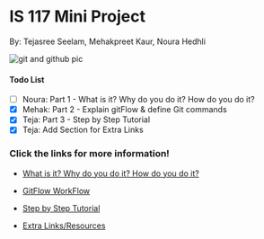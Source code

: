 
# IS 117 Mini Project

By: Tejasree Seelam, Mehakpreet Kaur, Noura Hedhli

![git and github pic](https://encrypted-tbn0.gstatic.com/images?q=tbn:ANd9GcRRVcHi7Vbr1vQhfCMvbNMsDCg_Z5batoKP0E9l0rVb-4q0h55u&s)

#### Todo List
- [ ] Noura: Part 1 - What is it? Why do you do it? How do you do it?
- [x] Mehak: Part 2 - Explain gitFlow & define Git commands
- [x] Teja: Part 3 - Step by Step Tutorial
- [x] Teja: Add Section for Extra Links

### Click the links for more information!
* [What is it? Why do you do it? How do you do it?](part1.md)

* [GitFlow WorkFlow](part2.md)

* [Step by Step Tutorial](/part3.md)

* [Extra Links/Resources](/extralinks.md)


